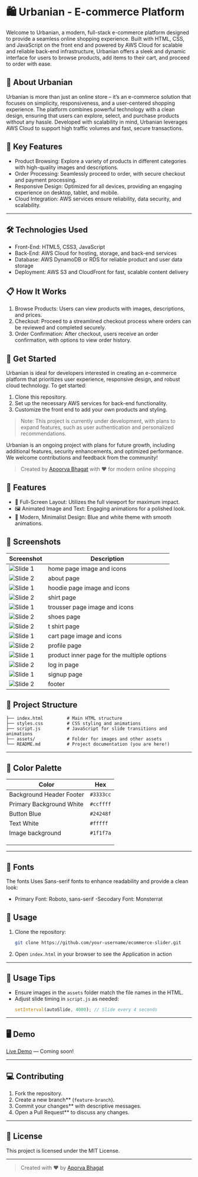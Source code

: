 # 🛍️ Urbanian - E-commerce Platform

Welcome to Urbanian, a modern, full-stack e-commerce platform designed to provide a seamless online shopping experience. Built with HTML, CSS, and JavaScript on the front end and powered by AWS Cloud for scalable and reliable back-end infrastructure, Urbanian offers a sleek and dynamic interface for users to browse products, add items to their cart, and proceed to order with ease.

## 🎉 About Urbanian

Urbanian is more than just an online store – it’s an e-commerce solution that focuses on simplicity, responsiveness, and a user-centered shopping experience. The platform combines powerful technology with a clean design, ensuring that users can explore, select, and purchase products without any hassle. Developed with scalability in mind, Urbanian leverages AWS Cloud to support high traffic volumes and fast, secure transactions.

## 🔑 Key Features

- Product Browsing: Explore a variety of products in different categories with high-quality images and descriptions.
- Order Processing: Seamlessly proceed to order, with secure checkout and payment processing.
- Responsive Design: Optimized for all devices, providing an engaging experience on desktop, tablet, and mobile.
- Cloud Integration: AWS services ensure reliability, data security, and scalability.

---

## 🛠️ Technologies Used

- Front-End: HTML5, CSS3, JavaScript
- Back-End: AWS Cloud for hosting, storage, and back-end services
- Database: AWS DynamoDB or RDS for reliable product and user data storage
- Deployment: AWS S3 and CloudFront for fast, scalable content delivery

## 📋 How It Works

1. Browse Products: Users can view products with images, descriptions, and prices.
2. Checkout: Proceed to a streamlined checkout process where orders can be reviewed and completed securely.
3. Order Confirmation: After checkout, users receive an order confirmation, with options to view order history.

## 🚀 Get Started

Urbanian is ideal for developers interested in creating an e-commerce platform that prioritizes user experience, responsive design, and robust cloud technology. To get started:

1. Clone this repository.
2. Set up the necessary AWS services for back-end functionality.
3. Customize the front end to add your own products and styling.

> Note: This project is currently under development, with plans to expand features, such as user authentication and personalized recommendations.

Urbanian is an ongoing project with plans for future growth, including additional features, security enhancements, and optimized performance. We welcome contributions and feedback from the community!

> Created by [Apoorva Bhagat](https://github.com/your-username) with ❤️ for modern online shopping

## 🚀 Features

- 🎨 Full-Screen Layout: Utilizes the full viewport for maximum impact.
- 🖼️ Animated Image and Text: Engaging animations for a polished look.
- 🎯 Modern, Minimalist Design: Blue and white theme with smooth animations.

## 📸 Screenshots

| Screenshot | Description |
|------------|-------------|
| ![Slide 1](/client-side/Assets/screenshots/home.jpg) | home page image and icons |
| ![Slide 2](/client-side/Assets/screenshots/about.jpg) | about page |
| ![Slide 1](/client-side/Assets/screenshots/hoodie.jpg) | hoodie page image and icons |
| ![Slide 2](/client-side/Assets/screenshots/shirt.jpg.jpg) | shirt page |
| ![Slide 1](/client-side/Assets/screenshots/trousser.jpg) | trousser page image and icons |
| ![Slide 2](/client-side/Assets/screenshots/shoes.jpg) | shoes page |
| ![Slide 2](/client-side/Assets/screenshots/tshirt.jpg) | t shirt page |
| ![Slide 1](/client-side/Assets/screenshots/cart%20.jpg) | cart page image and icons |
| ![Slide 2](/client-side/Assets/screenshots/profile.jpg) | profile page |
| ![Slide 1](/client-side/Assets/screenshots/product_in.jpg) | product inner page for the multiple options |
| ![Slide 2](/client-side/Assets/screenshots/login.jpg) | log in page |
| ![Slide 1](/client-side/Assets/screenshots/signup.jpg) | signup page |
| ![Slide 2](/client-side/Assets/screenshots/footer%20.jpg) | footer |




## 📂 Project Structure

```
├── index.html         # Main HTML structure
├── styles.css         # CSS styling and animations
├── script.js          # JavaScript for slide transitions and animations
├── assets/            # Folder for images and other assets
└── README.md          # Project documentation (you are here!)
```

---

## 🌈 Color Palette

| Color                          | Hex        |
|--------------------------------|------------|
| Background Header Footer       | `#3333cc`  |
| Primary Background White       | `#ccffff`  |
| Button Blue                    | `#24248f`  |
| Text White                     | `#fffff`   |
| Image background               | `#1f1f7a`  |
|                                |            |
|                                |            |  
|                                |            |

---

## 🎨 Fonts

The fonts Uses Sans-serif fonts to enhance readability and provide a clean look:
- Primary Font: Roboto, sans-serif
-Secodary Font: Monsterrat

## 📖 Usage

1. Clone the repository:
   ```bash
   git clone https://github.com/your-username/ecommerce-slider.git
   ```

2. Open `index.html` in your browser to see the Application in action

---

## 🎯 Usage Tips

- Ensure images in the `assets` folder match the file names in the HTML.
- Adjust slide timing in `script.js` as needed:
   ```javascript
   setInterval(autoSlide, 4000); // Slide every 4 seconds
   ```

---

## 🖥️ Demo

[Live Demo](#) — Coming soon!

---

## 💻 Contributing

1. Fork the repository.
2. Create a new branch** (`feature-branch`).
3. Commit your changes** with descriptive messages.
4. Open a Pull Request** to discuss any changes.

---

## 📄 License

This project is licensed under the MIT License.

---

> Created with ❤️ by [Aporva Bhagat](https://github.com/your-username)

